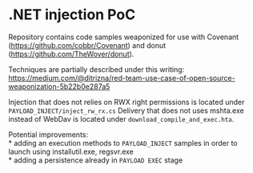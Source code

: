 # .NET injection PoC 

Repository contains code samples weaponized for use with Covenant (https://github.com/cobbr/Covenant) and donut (https://github.com/TheWover/donut).

Techniques are partially described under this writing:
https://medium.com/@ditrizna/red-team-use-case-of-open-source-weaponization-5b22b0e287a5

Injection that does not relies on RWX right permissions is located under `PAYLOAD_INJECT/inject_rw_rx.cs`
Delivery that does not uses mshta.exe instead of WebDav is located under `download_compile_and_exec.hta`.

Potential improvements:  
	* adding an execution methods to `PAYLOAD_INJECT` samples in order to launch using installutil.exe, regsvr.exe  
	* adding a persistence already in `PAYLOAD EXEC` stage
